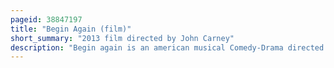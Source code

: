 ```yaml
---
pageid: 38847197
title: "Begin Again (film)"
short_summary: "2013 film directed by John Carney"
description: "Begin again is an american musical Comedy-Drama directed by John Carney and featuring Keira Knightley and Mark Ruffalo. Knightley plays a Singer-Songwriter discovered by a Struggling Record Label Executive and Collaborates with him to produce an Album recorded in public Locations throughout new York City."
---
```

